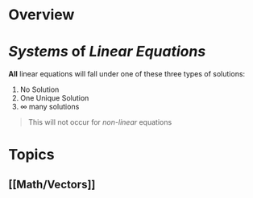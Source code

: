 # Overview

# *Systems* of *Linear Equations*

**All** linear equations will fall under one of these three types of solutions:
1. No Solution
2. One Unique Solution
3. $\infty$ many solutions

> This will not occur for *non-linear* equations

# Topics

## [[Math/Vectors]]